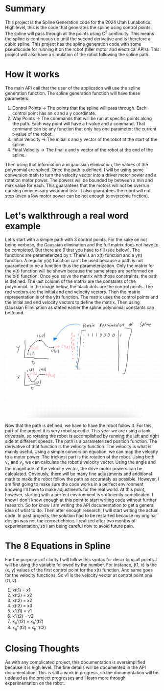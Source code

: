 # Summary
This project is the Spline Generation code for the 2024 Utah Lunabotics. High level, this is the code that generates 
the spline using control points. The spline will pass through all the points using C<sup>2</sup> continuity. This 
means the spline is continuous up until the second derivative and is therefore a cubic spline. This project has the 
spline generation code with some pseudocode for running it on the robot (filler motor and electrical APIs). 
This project will also have a simulation of the robot following the spline path.

# How it works
The main API call that the user of the application will use the spline generation function. The spline generation function 
will have these parameters:
1. Control Points &rarr; The points that the spline will pass through. Each control point has an x and a y coordinate.
2. Way Points &rarr; The commands that will be run at specific points along the path. Each way point will have a t-value 
and a command. That command can be any function that only has one parameter: the current t-value of the robot.
3. Initial Velocity &rarr; The initial x and y vector of the robot at the start of the spline.
4. Final Velocity &rarr; The final x and y vector of the robot at the end of the spline.

Then using that information and gaussian elimination, the values of the polynomial are solved. Once the path is defined, 
I will be using some conversion math to turn the velocity vector into a driver motor power and a rotation motor power. 
The powers will be bounded by between a min and max value for each. This guarantees that the motors will not be overrun 
causing unnecessary wear and tear. It also guarantees the robot will not stop (even a low motor power can be not enough 
to overcome friction).

# Let's walkthrough a real word example
Let's start with a simple path with 3 control points. For the sake on not being verbose, the Gaussian elimination and 
the full matrix does not have to be completed. But there are 9 that you have to fill (see below). The functions are 
parameterized by t. There is an x(t) function and a y(t) function. A regular y(x) function can't be used because a path 
is not guaranteed to be a function thus the parameterization. Only the matrix for the y(t) function will be shown because 
the same steps are performed on the x(t) function. Once you solve the matrix with those constraints, the path is defined.
The last column of the matrix are the constants of the polynomial. In the image below, the black dots are the control 
points. The red vectors are the initial and end velocity vectors. Then the matrix representation is of the y(t) function. 
The matrix uses the control points and the initial and end velocity vectors to define the matrix. Then using Gaussian 
Elimination as stated earlier the spline polynomial constants can be found.

![Spline Example](documentation/spline_example.png)

Now that the path is defined, we have to have the robot follow it. For this part of the project it is very robot specific. 
This year we are using a tank drivetrain, so rotating the robot is accomplished by running the left and right side at different 
speeds. The path is a parameterized position function. The derivative of that function is the velocity function. The 
velocity is what is mainly useful. Using a simple conversion equation, we can map the velocity to a motor power. The trickiest 
part is the rotation of the robot. Using both v<sub>x</sub> and v<sub>y</sub> we can calculate the robot's velocity vector. 
Using the angle and the magnitude of the velocity vector, the drive motor powers can be calculated. Obviously, there will 
be many fine adjustments and additional math to make the robot follow the path as accurately as possible. However, I am 
first going to make sure the code works in a perfect environment knowing I'll have to make adjustments for the real world. 
At this point, however, starting with a perfect environment is sufficiently complicated. I know I don't know enough at this 
point to start writing code without further research. So for know I am writing the API documentation to get a general idea 
of what to do. Then after enough research, I will start writing the actual code. In past projects, the solution had to be 
restarted because my original design was not the correct choice. I realized after two months of experimentation, so I am 
being careful now to avoid future pain.

# The 8 Equations in Spline
For the purposes of clarity I will follow this syntax for describing all points. I will be using the variable followed by 
the number. For instance, (t1, x) is the (x, y) values of the first control point for the x(t) function. And same goes for 
the velocity functions. So v1 is the velocity vector at control point one (t1, v).

[//]: # (TODO add subscripts for everything and update image to make sure it is fully accurate!)
1. x(t1) = x1
2. x(t2) = x2
3. x(t2) = x2
4. x(t3) = x3
5. x'(t1) = v1
6. x'(t2) = v2
7. x<sub>a</sub>'(t2) = x<sub>b</sub>'(t2)
8. x<sub>a</sub>''(t2) = x<sub>b</sub>''(t2)

# Closing Thoughts
As with any complicated project, this documentation is oversimplified because it is high level. The fine details will be 
documented in the API documentation. This is still a work in progress, so the documentation will be updated as the 
project progresses and I learn more through experimentation on the robot.
